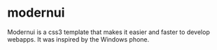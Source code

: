 # modernui
Modernui is a css3 template that makes it easier and faster to develop webapps. It was inspired by the Windows phone.

